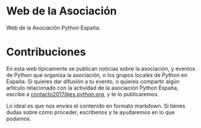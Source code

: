 # Web de la Asociación

Web de la Asociación Python España.

# Contribuciones

En esta web típicamente se publican noticias sobre la asociación, y eventos de Python que organiza la asociación, o los grupos locales de Python en España. Si quieres dar difusión a tu evento, o quieres compartir algún artículo relacionado con la actividad de la asociación Python España, escribe a contacto2017@es.python.org, y te lo publicaremos.

Lo ideal es que nos envíes el contenido en formato markdown. Si tienes dudas sobre cómo proceder, escríbenos y te ayudaremos en lo que podamos.
